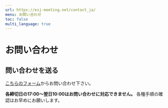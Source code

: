 ```yaml
---
url: https://esj-meeting.net/contact_ja/
menu: お問い合わせ
toc: false
multi_language: true
---
```


# お問い合わせ

## 問い合わせを送る

[こちらのフォーム](https://otoiawase.jp/do/public/form/seitai/2)からお問い合わせ下さい。

**各締切日の17:00〜翌日10:00はお問い合わせに対応できません。**
各種手順の確認はお早めにお願いします。
